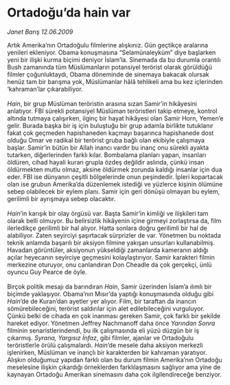 # Ortadoğu’da hain var

*Janet Barış 12.06.2009*

<div class="taraf_structure_2col_1zq">
<div class="margen_n">



 <p>Artık Amerika’nın Ortadoğulu filmlerine alışkınız. Gün geçtikçe aralarına yenileri ekleniyor. Obama konuşmasına “Selamünaleyküm” diye başlarken yeni bir ilişki kurma biçimi deniyor İslam’la. Sinemada da bu durumla orantılı Bush zamanında tüm Müslümanların potansiyel terörist olarak görüldüğü filmler çoğunluktaydı, Obama döneminde de sinemaya bakacak olursak henüz tam bir barışma yok, Müslümanlar hâlâ tehlikeli ama bu kez içlerinden ‘kahraman’lar çıkarabiliyor.<i> <br/><br/>Hain</i>, bir grup Müslüman teröristin arasına sızan Samir’in hikâyesini anlatıyor. FBI sürekli potansiyel Müslüman teröristleri takip etmeye, kontrol altında tutmaya çalışırken, ilginç bir hayat hikâyesi olan Samir Horn, Yemen’e gelir. Burada başka bir iş için buluştuğu bir grup adamla birlikte tutuklanır fakat çok geçmeden hapishaneden kaçmayı başarınca hapishanede dost olduğu Omar ve radikal bir terörist gruba bağlı olan ekibiyle çalışmaya başlar. Samir’in bütün bir Allah inancı vardır bu inanç onu sürekli ayakta tutarken, diğerlerinden farklı kılar. Bombalama planları yapan, insanları öldüren, cihad hayali kuran grupla özdeş değildir aslında, çünkü insan öldürmekten mutlu olmaz, aksine öldürmek zorunda kaldığı insanlar için dua eder. FBI ise dünyanın çeşitli bölgelerinde onun peşindedir. İpleri kopartacak olan ise grubun Amerika’da düzenlemek istediği ve yüzlerce kişinin ölümüne sebep olabilecek bir eylem planı. Samir için geri dönüşü olmayan bu eylem, gerilimli bir ayrışmaya sebep olacaktır.<i> <br/><br/>Hain</i>’in karışık bir olay örgüsü var. Başta Samir’in kimliği ve ilişkileri tam olarak belli olmuyor. Bu belirsizlik hikâyenin içine girmeyi zorlaştırsa da, film ilerledikçe gerilimli bir hal alıyor. Hatta sonlara doğru gerilimli bir hal de alabiliyor. Zaten seyirciyi şaşırtacak sürprizler de var. Yönetmen bu noktada teknik anlamda başarılı bir aksiyon filmine yakışan unsurları kullanabilmiş. Havadan görüntüler, aksiyonun yükseldiği zamanlarda kameranın aldığı açılar heyecanın seyirciye geçmesini kolaylaştırıyor. Samir karakteri filmin merkezine oturuyor, onu canlandıran Don Cheadle da çok gerçekçi, ünlü oyuncu Guy Pearce de öyle. <br/><br/>Birçok politik mesajı da barındıran <i>Hain</i>, Samir üzerinden İslam’a ılımlı bir biçimde yaklaşıyor. Obama’nın Mısır’da yaptığı konuşmasında olduğu gibi <i>Hain</i>’de de Kuran’dan ayetler yer alıyor. Film, bir taraftan da inancın sömürebileceğini, terörist saldırılar için alet edilebileceğini vurguluyor. Çünkü belki de cihada en çok inanması gereken Samir, çok farklı bir şekilde hareket ediyor. Yönetmen Jeffrey Nachmanoff daha önce <i>Yarından Sonra</i> filminin senaristlerindendi, bu ilk çalışmasında eli yüzü düzgün bir iş çıkarmış. <i>Syrana, Yargısız İnfaz</i>, gibi filmler, ajanlar ve Ortadoğulu teröristlerle örülü çalışmalardı. <i>Hain</i>’de mesele daha aksiyon merkezli işlenirken, Müslüman ve inançlı bir karakterden bir kahraman yaratıyor. Alışkın olduğumuz yapıdan farklı olan bu durum filmin Amerika’nın Ortadoğu meselesine ilişkin çıkardığı örneklerden farklılaşmasını sağlıyor ama yine de kaynayan Ortadoğu Amerikan sinemasını daha çok ilgilendireceğe benziyor.</p>
<br/>
<br/>
<br/>



<br/>


<div id="taraf_not">
</div>

</div>


</div>
